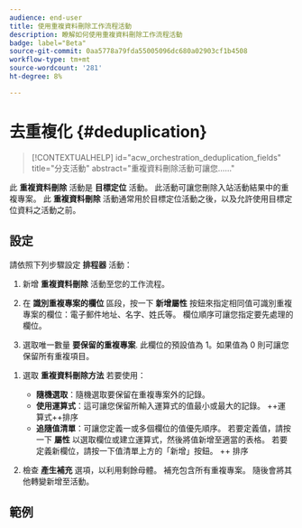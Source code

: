 ```yaml
---
audience: end-user
title: 使用重複資料刪除工作流程活動
description: 瞭解如何使用重複資料刪除工作流程活動
badge: label="Beta"
source-git-commit: 0aa5778a79fda55005096dc680a02903cf1b4508
workflow-type: tm+mt
source-wordcount: '281'
ht-degree: 8%

---
```



# 去重複化 {#deduplication}

>[!CONTEXTUALHELP]
>id="acw_orchestration_deduplication_fields"
>title="分支活動"
>abstract="重複資料刪除活動可讓您……"

此 **重複資料刪除** 活動是 **目標定位** 活動。 此活動可讓您刪除入站活動結果中的重複專案。 此 **重複資料刪除** 活動通常用於目標定位活動之後，以及允許使用目標定位資料之活動之前。

## 設定

請依照下列步驟設定 **排程器** 活動：

1. 新增 **重複資料刪除** 活動至您的工作流程。

   <!--![](../assets/workflow-deduplication.png)-->

1. 在 **識別重複專案的欄位** 區段，按一下 **新增屬性** 按鈕來指定相同值可識別重複專案的欄位：電子郵件地址、名字、姓氏等。 欄位順序可讓您指定要先處理的欄位。

1. 選取唯一數量 **要保留的重複專案**. 此欄位的預設值為 1。如果值為 0 則可讓您保留所有重複項目。

<!--
    For example, if records A and B are considered duplicates of record Y, and a record C is considered as a duplicate of record Z:

    * If the value of the field is 1: only the Y and Z records are kept.
    * If the value of the field is 0: all the records are kept.
    * If the value of the field is 2: records C and Z are kept and two records from A, B, and Y are kept, by chance or depending on the deduplication method selected thereafter.

-->

1. 選取 **重複資料刪除方法** 若要使用：

   * **隨機選取**：隨機選取要保留在重複專案外的記錄。
   * **使用運算式**：這可讓您保留所輸入運算式的值最小或最大的記錄。 ++運算式++排序
   * **追隨值清單**：可讓您定義一或多個欄位的值優先順序。 若要定義值，請按一下 **屬性** 以選取欄位或建立運算式，然後將值新增至適當的表格。 若要定義新欄位，請按一下值清單上方的「新增」按鈕。 ++ 排序

1. 檢查 **產生補充** 選項，以利用剩餘母體。 補充包含所有重複專案。 隨後會將其他轉變新增至活動。

## 範例

